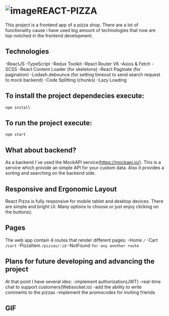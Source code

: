 # ![image](https://github.com/Svyat0x7b/react-pizza/assets/93312228/e658599f-ac88-4e22-84e6-a2b826da8ffb)REACT-PIZZA

This project is a frontend app of a pizza shop. There are a lot of functionality cause i have used big amount of technologies that now are top-notched in the frontend development.

## Technologies

-ReactJS
-TypeScript
-Redux Toolkit
-React Router V6
-Axios & Fetch
-SCSS
-React Content Loader (for skeletons)
-React Paginate (for pagination)
-Lodash.debounce (for setting timeout to send search request to mock backend)
-Code Splitting (chunks)
-Lazy Loading

## To install the project dependecies execute:

`npm install`

## To run the project execute:

`npm start`

## What about backend?

As a backend I`ve used the MockAPI service(https://mockapi.io/). This is a service which provide an simple API for your custom data. Also it provides a sorting and searching on the backend side.

## Responsive and Ergonomic Layout

React Pizza is fully responsive for mobile tablet and desktop devices. There are simple and bright UI. Many options to choose or just enjoy clicking on the buttons(: 

## Pages

The web app contain 4 routes that render different pages:
-Home `/`
-Cart `/cart`
-PizzaItem `/pizzas/:id`
-NotFound `for any another route`

## Plans for future developing and advancing the project

At that point I have several ides:
-implement authorization(JWT)
-real-time chat to support customers(Websocket.io)
-add the ability to write comments to the pizzas
-implement the promocodes for inviting friends

## GIF 
